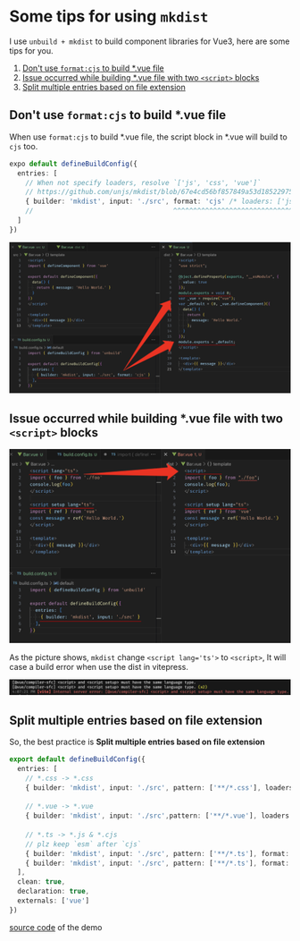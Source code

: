 # Some tips for using `mkdist`

I use `unbuild + mkdist` to build component libraries for Vue3, here are some tips for you.

1. [Don't use `format:cjs` to build \*.vue file](#dont-use-formatcjs-to-build-vue-file)
2. [Issue occurred while building \*.vue file with two `<script>` blocks](#issue-occurred-while-building-vue-file-with-two-script-blocks)
3. [Split multiple entries based on file extension](#split-multiple-entries-based-on-file-extension)

## Don't use `format:cjs` to build \*.vue file

When use `format:cjs` to build \*.vue file, the script block in \*.vue will build to `cjs` too.

```typescript
expo default defineBuildConfig({
  entries: [
    // When not specify loaders, resolve `['js', 'css', 'vue']`
    // https://github.com/unjs/mkdist/blob/67e4cd56bf857849a53d185229754c76a0ecaf58/src/loaders/index.ts#L24
    { builder: 'mkdist', input: './src', format: 'cjs' /* loaders: ['js', 'css', 'vue'] */ }
    //                                   ^^^^^^^^^^^^^^^^^^^^^^^^^^^^^^^^^^^^^^^^^^^^^^^^
  ]
})
```

![Error build 01](./images/iShot_2023-09-08_18.32.53.png)

## Issue occurred while building \*.vue file with two `<script>` blocks

![Error build 02](./images/iShot_2023-09-08_18.39.19.png)

As the picture shows, `mkdist` change `<script lang='ts'>` to `<script>`, It will case a build error when use the dist in vitepress.

![Error build 03](./images/iShot_2023-09-08_18.42.05.png)

## Split multiple entries based on file extension

So, the best practice is **Split multiple entries based on file extension**

```typescript
export default defineBuildConfig({
  entries: [
    // *.css -> *.css
    { builder: 'mkdist', input: './src', pattern: ['**/*.css'], loaders: ['sass'] },

    // *.vue -> *.vue
    { builder: 'mkdist', input: './src',pattern: ['**/*.vue'], loaders: ['vue'] },

    // *.ts -> *.js & *.cjs
    // plz keep `esm` after `cjs`
    { builder: 'mkdist', input: './src', pattern: ['**/*.ts'], format: 'cjs', loaders: ['js'] },
    { builder: 'mkdist', input: './src', pattern: ['**/*.ts'], format: 'esm', loaders: ['js'] },
  ],
  clean: true,
  declaration: true,
  externals: ['vue']
})
```

[source code](https://github.com/jsonleex/demo-mkdist) of the demo
